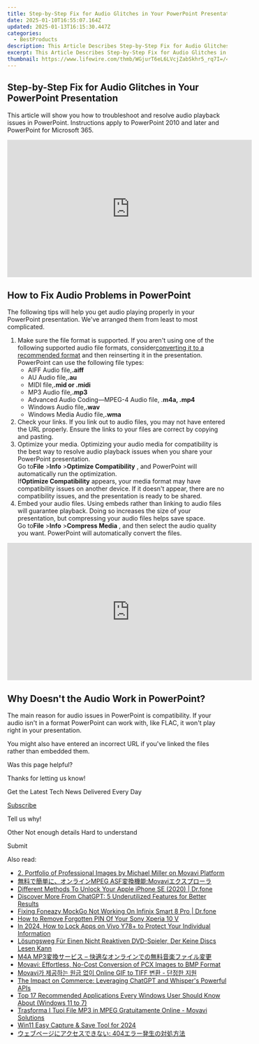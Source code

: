 ```yaml
---
title: Step-by-Step Fix for Audio Glitches in Your PowerPoint Presentation
date: 2025-01-10T16:55:07.164Z
updated: 2025-01-13T16:15:30.447Z
categories:
  - BestProducts
description: This Article Describes Step-by-Step Fix for Audio Glitches in Your PowerPoint Presentation
excerpt: This Article Describes Step-by-Step Fix for Audio Glitches in Your PowerPoint Presentation
thumbnail: https://www.lifewire.com/thmb/WGjurT6eL6LVcjZabSkhr5_rq7I=/400x300/filters:no_upscale():max_bytes(150000):strip_icc():format(webp)/jelle-van-leest-691333-unsplash-5c20535646e0fb0001375874.jpg
---
```


## Step-by-Step Fix for Audio Glitches in Your PowerPoint Presentation
 This article will show you how to troubleshoot and resolve audio playback issues in PowerPoint. Instructions apply to PowerPoint 2010 and later and PowerPoint for Microsoft 365.

<!-- affiliate ads begin -->
<iframe width="560" height="315" src="https://www.youtube.com/embed/ZeYbTVeaXg0?si=rwLL1DbBoX26BGjm" title="YouTube video player" frameborder="0" allow="accelerometer; autoplay; clipboard-write; encrypted-media; gyroscope; picture-in-picture; web-share" referrerpolicy="strict-origin-when-cross-origin" allowfullscreen></iframe>
<!-- affiliate ads end -->

## How to Fix Audio Problems in PowerPoint

 The following tips will help you get audio playing properly in your PowerPoint presentation. We've arranged them from least to most complicated.

1. Make sure the file format is supported. If you aren't using one of the following supported audio file formats, consider[converting it to a recommended format](https://www.lifewire.com/free-audio-converter-software-programs-2622863) and then reinserting it in the presentation.  
 PowerPoint can use the following file types:  
   * AIFF Audio file,**.aiff**  
   * AU Audio file,**.au**  
   * MIDI file,**.mid or .midi**  
   * MP3 Audio file,**.mp3**  
   * Advanced Audio Coding—MPEG-4 Audio file, .**m4a, .mp4**  
   * Windows Audio file,**.wav**  
   * Windows Media Audio file,**.wma**
2. Check your links. If you link out to audio files, you may not have entered the URL properly. Ensure the links to your files are correct by copying and pasting.
3. Optimize your media. Optimizing your audio media for compatibility is the best way to resolve audio playback issues when you share your PowerPoint presentation.  
 Go to**File** \>**Info** \>**Optimize Compatibility** , and PowerPoint will automatically run the optimization.  
 If**Optimize Compatibility** appears, your media format may have compatibility issues on another device. If it doesn't appear, there are no compatibility issues, and the presentation is ready to be shared.
4. Embed your audio files. Using embeds rather than linking to audio files will guarantee playback. Doing so increases the size of your presentation, but compressing your audio files helps save space.  
 Go to**File** \>**Info** \>**Compress Media** , and then select the audio quality you want. PowerPoint will automatically convert the files.

<!-- affiliate ads begin -->
<iframe width="560" height="315" src="https://www.youtube.com/embed/yDuvbv0QOYI?si=byottcEM_Rrvi4EL" title="YouTube video player" frameborder="0" allow="accelerometer; autoplay; clipboard-write; encrypted-media; gyroscope; picture-in-picture; web-share" referrerpolicy="strict-origin-when-cross-origin" allowfullscreen></iframe>
<!-- affiliate ads end -->

## Why Doesn't the Audio Work in PowerPoint?

 The main reason for audio issues in PowerPoint is compatibility. If your audio isn't in a format PowerPoint can work with, like FLAC, it won't play right in your presentation.

 You might also have entered an incorrect URL if you've linked the files rather than embedded them.

Was this page helpful?

Thanks for letting us know!

 Get the Latest Tech News Delivered Every Day

[Subscribe](https://www.lifewire.com/#)

Tell us why!

 Other  Not enough details  Hard to understand

 Submit

<ins class="adsbygoogle"
     style="display:block"
     data-ad-format="autorelaxed"
     data-ad-client="ca-pub-7571918770474297"
     data-ad-slot="1223367746"></ins>

<ins class="adsbygoogle"
     style="display:block"
     data-ad-client="ca-pub-7571918770474297"
     data-ad-slot="8358498916"
     data-ad-format="auto"
     data-full-width-responsive="true"></ins>

<span class="atpl-alsoreadstyle">Also read:</span>
<div><ul>
<li><a href="https://techtrends.techidaily.com/2-portfolio-of-professional-images-by-michael-miller-on-movavi-platform/"><u>2. Portfolio of Professional Images by Michael Miller on Movavi Platform</u></a></li>
<li><a href="https://techtrends.techidaily.com/mpeg-asfmovavi/"><u>無料で簡単に、オンラインMPEG ASF変換機能:Movaviエクスプローラ</u></a></li>
<li><a href="https://iphone-unlock.techidaily.com/different-methods-to-unlock-your-apple-iphone-se-2020-drfone-by-drfone-ios/"><u>Different Methods To Unlock Your Apple iPhone SE (2020) | Dr.fone</u></a></li>
<li><a href="https://tech-haven.techidaily.com/discover-more-from-chatgpt-5-underutilized-features-for-better-results/"><u>Discover More From ChatGPT: 5 Underutilized Features for Better Results</u></a></li>
<li><a href="https://fake-location.techidaily.com/fixing-foneazy-mockgo-not-working-on-infinix-smart-8-pro-drfone-by-drfone-virtual-android/"><u>Fixing Foneazy MockGo Not Working On Infinix Smart 8 Pro | Dr.fone</u></a></li>
<li><a href="https://android-unlock.techidaily.com/how-to-remove-forgotten-pin-of-your-sony-xperia-10-v-by-drfone-android/"><u>How to Remove Forgotten PIN Of Your Sony Xperia 10 V</u></a></li>
<li><a href="https://android-unlock.techidaily.com/in-2024-how-to-lock-apps-on-vivo-y78plus-to-protect-your-individual-information-by-drfone-android/"><u>In 2024, How to Lock Apps on Vivo Y78+ to Protect Your Individual Information</u></a></li>
<li><a href="https://discover-extraordinary.techidaily.com/losungsweg-fur-einen-nicht-reaktiven-dvd-spieler-der-keine-discs-lesen-kann/"><u>Lösungsweg Für Einen Nicht Reaktiven DVD-Spieler, Der Keine Discs Lesen Kann</u></a></li>
<li><a href="https://techtrends.techidaily.com/m4a-mp3/"><u>M4A MP3変換サービス – 快適なオンラインでの無料音楽ファイル変更</u></a></li>
<li><a href="https://techtrends.techidaily.com/movavi-effortless-no-cost-conversion-of-pcx-images-to-bmp-format/"><u>Movavi: Effortless, No-Cost Conversion of PCX Images to BMP Format</u></a></li>
<li><a href="https://techtrends.techidaily.com/movavi-online-gif-to-tiff/"><u>Movavi가 제공하는 원금 없이 Online GIF to TIFF 변환 - 단정한 지원</u></a></li>
<li><a href="https://tech-haven.techidaily.com/the-impact-on-commerce-leveraging-chatgpt-and-whispers-powerful-apis/"><u>The Impact on Commerce: Leveraging ChatGPT and Whisper's Powerful APIs</u></a></li>
<li><a href="https://techtrends.techidaily.com/top-17-recommended-applications-every-windows-user-should-know-about-windows-11-to-7/"><u>Top 17 Recommended Applications Every Windows User Should Know About (Windows 11 to 7)</u></a></li>
<li><a href="https://techtrends.techidaily.com/trasforma-i-tuoi-file-mp3-in-mpeg-gratuitamente-online-movavi-solutions/"><u>Trasforma I Tuoi File MP3 in MPEG Gratuitamente Online - Movavi Solutions</u></a></li>
<li><a href="https://screen-mirroring-recording.techidaily.com/win11-easy-capture-and-save-tool-for-2024/"><u>Win11 Easy Capture & Save Tool for 2024</u></a></li>
<li><a href="https://win-special.techidaily.com/1728494127127-404/"><u>ウェブページにアクセスできない: 404エラー発生の対処方法</u></a></li>
</ul></div>

